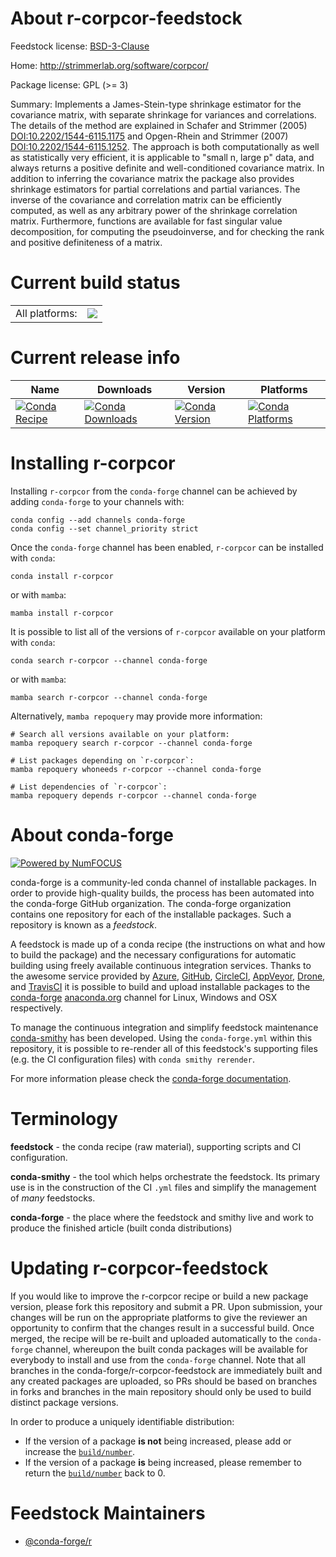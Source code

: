 About r-corpcor-feedstock
=========================

Feedstock license: [BSD-3-Clause](https://github.com/conda-forge/r-corpcor-feedstock/blob/main/LICENSE.txt)

Home: http://strimmerlab.org/software/corpcor/

Package license: GPL (>= 3)

Summary: Implements a James-Stein-type shrinkage estimator for  the covariance matrix, with separate shrinkage for variances and correlations.   The details of the method are explained in Schafer and Strimmer (2005)  <DOI:10.2202/1544-6115.1175> and Opgen-Rhein and Strimmer (2007)  <DOI:10.2202/1544-6115.1252>.  The approach is both computationally as well as statistically very efficient, it is applicable to "small n, large p" data,  and always returns a positive definite and well-conditioned covariance matrix.   In addition to inferring the covariance matrix the package also provides  shrinkage estimators for partial correlations and partial variances.   The inverse of the covariance and correlation matrix  can be efficiently computed, as well as any arbitrary power of the  shrinkage correlation matrix.  Furthermore, functions are available for fast  singular value decomposition, for computing the pseudoinverse, and for  checking the rank and positive definiteness of a matrix.

Current build status
====================


<table><tr><td>All platforms:</td>
    <td>
      <a href="https://dev.azure.com/conda-forge/feedstock-builds/_build/latest?definitionId=1051&branchName=main">
        <img src="https://dev.azure.com/conda-forge/feedstock-builds/_apis/build/status/r-corpcor-feedstock?branchName=main">
      </a>
    </td>
  </tr>
</table>

Current release info
====================

| Name | Downloads | Version | Platforms |
| --- | --- | --- | --- |
| [![Conda Recipe](https://img.shields.io/badge/recipe-r--corpcor-green.svg)](https://anaconda.org/conda-forge/r-corpcor) | [![Conda Downloads](https://img.shields.io/conda/dn/conda-forge/r-corpcor.svg)](https://anaconda.org/conda-forge/r-corpcor) | [![Conda Version](https://img.shields.io/conda/vn/conda-forge/r-corpcor.svg)](https://anaconda.org/conda-forge/r-corpcor) | [![Conda Platforms](https://img.shields.io/conda/pn/conda-forge/r-corpcor.svg)](https://anaconda.org/conda-forge/r-corpcor) |

Installing r-corpcor
====================

Installing `r-corpcor` from the `conda-forge` channel can be achieved by adding `conda-forge` to your channels with:

```
conda config --add channels conda-forge
conda config --set channel_priority strict
```

Once the `conda-forge` channel has been enabled, `r-corpcor` can be installed with `conda`:

```
conda install r-corpcor
```

or with `mamba`:

```
mamba install r-corpcor
```

It is possible to list all of the versions of `r-corpcor` available on your platform with `conda`:

```
conda search r-corpcor --channel conda-forge
```

or with `mamba`:

```
mamba search r-corpcor --channel conda-forge
```

Alternatively, `mamba repoquery` may provide more information:

```
# Search all versions available on your platform:
mamba repoquery search r-corpcor --channel conda-forge

# List packages depending on `r-corpcor`:
mamba repoquery whoneeds r-corpcor --channel conda-forge

# List dependencies of `r-corpcor`:
mamba repoquery depends r-corpcor --channel conda-forge
```


About conda-forge
=================

[![Powered by
NumFOCUS](https://img.shields.io/badge/powered%20by-NumFOCUS-orange.svg?style=flat&colorA=E1523D&colorB=007D8A)](https://numfocus.org)

conda-forge is a community-led conda channel of installable packages.
In order to provide high-quality builds, the process has been automated into the
conda-forge GitHub organization. The conda-forge organization contains one repository
for each of the installable packages. Such a repository is known as a *feedstock*.

A feedstock is made up of a conda recipe (the instructions on what and how to build
the package) and the necessary configurations for automatic building using freely
available continuous integration services. Thanks to the awesome service provided by
[Azure](https://azure.microsoft.com/en-us/services/devops/), [GitHub](https://github.com/),
[CircleCI](https://circleci.com/), [AppVeyor](https://www.appveyor.com/),
[Drone](https://cloud.drone.io/welcome), and [TravisCI](https://travis-ci.com/)
it is possible to build and upload installable packages to the
[conda-forge](https://anaconda.org/conda-forge) [anaconda.org](https://anaconda.org/)
channel for Linux, Windows and OSX respectively.

To manage the continuous integration and simplify feedstock maintenance
[conda-smithy](https://github.com/conda-forge/conda-smithy) has been developed.
Using the ``conda-forge.yml`` within this repository, it is possible to re-render all of
this feedstock's supporting files (e.g. the CI configuration files) with ``conda smithy rerender``.

For more information please check the [conda-forge documentation](https://conda-forge.org/docs/).

Terminology
===========

**feedstock** - the conda recipe (raw material), supporting scripts and CI configuration.

**conda-smithy** - the tool which helps orchestrate the feedstock.
                   Its primary use is in the construction of the CI ``.yml`` files
                   and simplify the management of *many* feedstocks.

**conda-forge** - the place where the feedstock and smithy live and work to
                  produce the finished article (built conda distributions)


Updating r-corpcor-feedstock
============================

If you would like to improve the r-corpcor recipe or build a new
package version, please fork this repository and submit a PR. Upon submission,
your changes will be run on the appropriate platforms to give the reviewer an
opportunity to confirm that the changes result in a successful build. Once
merged, the recipe will be re-built and uploaded automatically to the
`conda-forge` channel, whereupon the built conda packages will be available for
everybody to install and use from the `conda-forge` channel.
Note that all branches in the conda-forge/r-corpcor-feedstock are
immediately built and any created packages are uploaded, so PRs should be based
on branches in forks and branches in the main repository should only be used to
build distinct package versions.

In order to produce a uniquely identifiable distribution:
 * If the version of a package **is not** being increased, please add or increase
   the [``build/number``](https://docs.conda.io/projects/conda-build/en/latest/resources/define-metadata.html#build-number-and-string).
 * If the version of a package **is** being increased, please remember to return
   the [``build/number``](https://docs.conda.io/projects/conda-build/en/latest/resources/define-metadata.html#build-number-and-string)
   back to 0.

Feedstock Maintainers
=====================

* [@conda-forge/r](https://github.com/conda-forge/r/)

